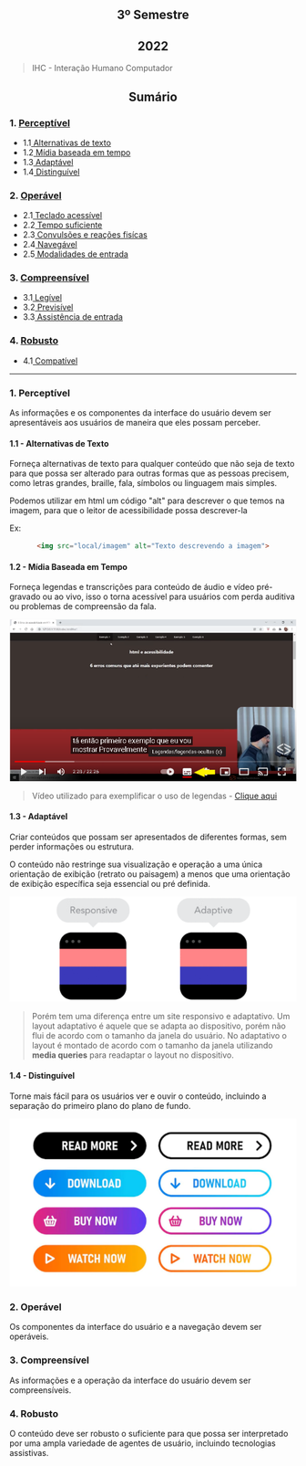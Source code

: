 <section align="center">

# 3º Semestre
## 2022

</section>

> IHC - Interação Humano Computador

<div align="center">

## Sumário

</div>

### 1. <a href="#perceptivel">Perceptível</a>
* 1.1<a href="#1.1"> Alternativas de texto </a>
* 1.2<a href="#1.2"> Mídia baseada em tempo </a>
* 1.3<a href="#1.3"> Adaptável </a>
* 1.4<a href="#1.4"> Distinguível </a>
### 2. <a href="#operavel">Operável </a>
* 2.1<a href="#2.1"> Teclado acessível </a>
* 2.2<a href="#2.2"> Tempo suficiente </a>
* 2.3<a href="#2.3"> Convulsões e reações fisícas </a>
* 2.4<a href="#2.4"> Navegável </a>
* 2.5<a href="#2.5"> Modalidades de entrada </a>
### 3. <a href="#compreensivel"> Compreensível </a>
* 3.1<a href="#3.1"> Legível </a>
* 3.2<a href="#3.2"> Previsível </a>
* 3.3<a href="#3.3"> Assistência de entrada </a>
### 4. <a href="#robusto"> Robusto </a>
* 4.1<a href="#4.1"> Compatível </a>

<hr>

<span id="perceptivel">

### 1. Perceptível

As informações e os componentes da interface do usuário devem ser apresentáveis aos usuários de maneira que eles possam perceber.

<span id="1.1">

#### 1.1 - Alternativas de Texto
Forneça alternativas de texto para qualquer conteúdo que não seja de texto para que possa ser alterado para outras formas que as pessoas precisem, como letras grandes, braille, fala, símbolos ou linguagem mais simples.
  
Podemos utilizar em html um código "alt" para descrever o que temos na imagem, para que o leitor de acessibilidade possa descrever-la

Ex: 

  <section align="center">
  
```HTML
<img src="local/imagem" alt="Texto descrevendo a imagem">
```
    
  </section>

<span id="1.2">

#### 1.2 - Mídia Baseada em Tempo

Forneça legendas e transcrições para conteúdo de áudio e vídeo pré-gravado ou ao vivo, isso o torna acessível para usuários com perda auditiva ou problemas de compreensão da fala.  
  
  <section align="center">
  
![exemplo-legenda](images/exemplo-legenda.png)
  
  </section>
    
> Vídeo utilizado para exemplificar o uso de legendas - [Clique aqui](https://www.youtube.com/watch?v=ZfUwFCCCDh0&ab_channel=serfrontend)

<span id="1.3">

#### 1.3 - Adaptável
  
Criar conteúdos que possam ser apresentados de diferentes formas, sem perder informações ou estrutura.
  
O conteúdo não restringe sua visualização e operação a uma única orientação de exibição (retrato ou paisagem) a menos que uma orientação de exibição específica seja essencial ou pré definida.

  <section align="center">
  
  ![exemplo-adaptatividade](images/adaptativo.gif)
    
  </section>

> Porém tem uma diferença entre um site responsivo e adaptativo. Um layout adaptativo é aquele que se adapta ao dispositivo, porém não flui de acordo com o tamanho da janela do usuário. No adaptativo o layout é montado de acordo com o tamanho da janela utilizando **media queries** para readaptar o layout no dispositivo.

<span id="1.4">
  
#### 1.4 - Distinguível
  
  Torne mais fácil para os usuários ver e ouvir o conteúdo, incluindo a separação do primeiro plano do plano de fundo.
  
  <section align="center">
  
  ![exemplo-distinçao](images/distincao.png)
    
  </section>
































<span id="operavel">

### 2. Operável

Os componentes da interface do usuário e a navegação devem ser operáveis.

<span id="compreensivel">

### 3. Compreensível

As informações e a operação da interface do usuário devem ser compreensíveis.

<span id="robusto">

### 4. Robusto

O conteúdo deve ser robusto o suficiente para que possa ser interpretado por uma ampla variedade de agentes de usuário, incluindo tecnologias assistivas.
